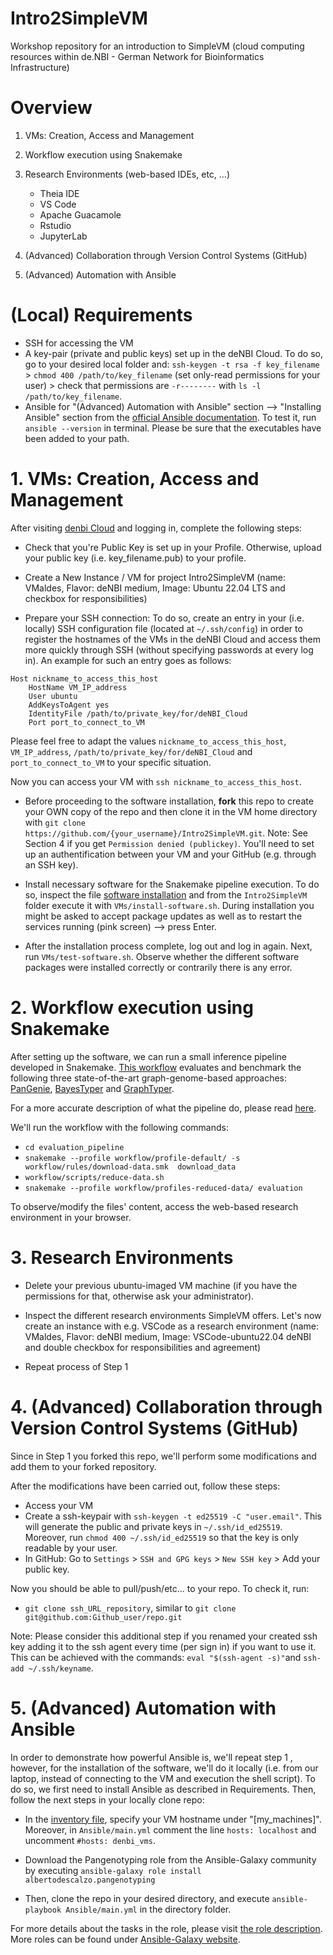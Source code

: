 # Intro2SimpleVM
Workshop repository for an introduction to SimpleVM (cloud computing resources within de.NBI - German Network for Bioinformatics Infrastructure)


# Overview 
1. VMs:  Creation, Access and Management

2. Workflow execution using Snakemake

3. Research Environments (web-based IDEs, etc, …)
    - Theia IDE
    - VS Code
    - Apache Guacamole
    - Rstudio
    - JupyterLab

4. (Advanced) Collaboration through Version Control Systems (GitHub)

5. (Advanced) Automation with Ansible


# (Local) Requirements

- SSH for accessing the VM
- A key-pair (private and public keys) set up in the deNBI Cloud. To do so, go to your desired local folder and:  `ssh-keygen -t rsa -f key_filename` > `chmod 400 /path/to/key_filename` (set only-read permissions for your user) > check that permissions are `-r--------` with `ls -l /path/to/key_filename`.
- Ansible for "(Advanced) Automation with Ansible" section --> "Installing Ansible" section from the [official Ansible documentation](https://docs.ansible.com/ansible/latest/installation_guide/intro_installation.html). To test it, run `ansible --version` in terminal. Please be sure that the executables have been added to your path. 

# 1. VMs:  Creation, Access and Management
After visiting [denbi Cloud](https://cloud.denbi.de/portal/webapp) and logging in, complete the following steps: 

- Check that you're Public Key is set up in your Profile. Otherwise, upload your public key (i.e. key_filename.pub) to your profile.

- Create a New Instance / VM for project Intro2SimpleVM (name: VMaldes, Flavor: deNBI medium, Image: Ubuntu 22.04 LTS and checkbox for responsibilities)

- Prepare your SSH connection:  To do so, create an entry in your (i.e. locally) SSH configuration file (located at `~/.ssh/config`) in order to register the hostnames of the VMs in the deNBI Cloud and access them more quickly through SSH (without specifying passwords at every log in). An example for such an entry goes as follows:

```
Host nickname_to_access_this_host
    HostName VM_IP_address
    User ubuntu
    AddKeysToAgent yes
    IdentityFile /path/to/private_key/for/deNBI_Cloud
    Port port_to_connect_to_VM
```

Please feel free to adapt the values `nickname_to_access_this_host`, `VM_IP_address`, `/path/to/private_key/for/deNBI_Cloud` and `port_to_connect_to_VM` to your specific situation.   

Now you can access your VM with `ssh nickname_to_access_this_host`. 

- Before proceeding to the software installation, **fork** this repo to create your OWN copy of the repo and then clone it in the VM home directory with `git clone https://github.com/{your_username}/Intro2SimpleVM.git`. Note: See Section 4 if you get `Permission denied (publickey)`. You'll need to set up an authentification between your VM and your GitHub (e.g. through an SSH key). 

- Install necessary software for the Snakemake pipeline execution. To do so, inspect the file [software installation](https://github.com/albertodescalzo/Intro2SimpleVM/VMs/install-software.sh) and from the `Intro2SimpleVM` folder execute it with `VMs/install-software.sh`. During installation you might be asked to accept package updates as well as to restart the services running (pink screen) --> press Enter.

- After the installation process complete, log out and log in again. Next, run `VMs/test-software.sh`. Observe whether the different software packages were installed correctly or contrarily there is any error.

# 2. Workflow execution using Snakemake

After setting up the software, we can run a small inference pipeline developed in Snakemake. [This workflow](https://github.com/albertodescalzo/Intro2SimpleVM/workflow) evaluates and benchmark the following three state-of-the-art graph-genome-based approaches: [PanGenie](https://github.com/eblerjana/pangenie), [BayesTyper](https://github.com/bioinformatics-centre/BayesTyper) and [GraphTyper](https://github.com/DecodeGenetics/graphtyper). 

For a more accurate description of what the pipeline do, please read [here](https://github.com/DiltheyLab/graph-genome-workbench/blob/master/evaluation_pipeline/README.md).

We'll run the workflow with the following commands:

- `cd evaluation_pipeline`
- `snakemake --profile workflow/profile-default/ -s workflow/rules/download-data.smk  download_data` 
- `workflow/scripts/reduce-data.sh`
- `snakemake --profile workflow/profiles-reduced-data/ evaluation` 

To observe/modify the files' content, access the web-based research environment in your browser. 

# 3. Research Environments

- Delete your previous ubuntu-imaged VM machine (if you have the permissions for that, otherwise ask your administrator).

- Inspect the different research environments SimpleVM offers. Let's now create an instance with e.g. VSCode as a research environment (name: VMaldes, Flavor: deNBI medium, Image: VSCode-ubuntu22.04 deNBI and double checkbox for responsibilities and agreement)

- Repeat process of Step 1

# 4. (Advanced) Collaboration through Version Control Systems (GitHub)

Since in Step 1 you forked this repo, we'll perform some modifications and add them to your forked repository. 

After the modifications have been carried out, follow these steps:

- Access your VM
- Create a ssh-keypair with `ssh-keygen -t ed25519 -C "user.email"`. This will generate the public and private keys in `~/.ssh/id_ed25519`. Moreover, run `chmod 400 ~/.ssh/id_ed25519` so that the key is only readable by your user.
- In GitHub: Go to `Settings` > `SSH and GPG keys` > `New SSH key` > Add your public key.

Now you should be able to pull/push/etc... to your repo. To check it, run:

- `git clone ssh_URL_repository`, similar to `git clone git@github.com:Github_user/repo.git`

Note: Please consider this additional step if you renamed your created ssh key adding it to the ssh agent every time (per sign in) if you want to use it. This can be achieved with the commands: `eval "$(ssh-agent -s)"`and `ssh-add ~/.ssh/keyname`.

# 5. (Advanced) Automation with Ansible

In order to demonstrate how powerful Ansible is, we'll repeat step 1 , however, for the installation of the software, we'll do it locally (i.e. from our laptop, instead of connecting to the VM and execution the shell script). To do so, we first need to install Ansible as described in Requirements. Then, follow the next steps in your locally clone repo:

- In the [inventory file](https://github.com/albertodescalzo/Intro2SimpleVM/Ansible/inventory), specify your VM hostname under "[my_machines]". Moreover, in `Ansible/main.yml` comment the line `hosts: localhost` and uncomment `#hosts: denbi_vms`.

- Download the Pangenotyping role from the Ansible-Galaxy community by executing `ansible-galaxy role install albertodescalzo.pangenotyping`

- Then, clone the repo in  your desired directory, and execute `ansible-playbook Ansible/main.yml` in the directory folder.

For more details about the tasks in the role, please visit [the role description](https://github.com/albertodescalzo/ansible-role-pangenotyping). More roles can be found under [Ansible-Galaxy website](https://galaxy.ansible.com/ui/standalone/roles/).